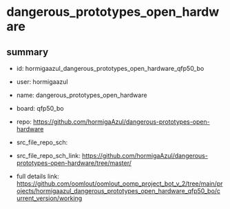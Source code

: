 # dangerous_prototypes_open_hardware
 
## summary 
* id: hormigaazul_dangerous_prototypes_open_hardware_qfp50_bo
* user: hormigaazul
* name: dangerous_prototypes_open_hardware
* board: qfp50_bo
* repo: https://github.com/hormigaAzul/dangerous-prototypes-open-hardware



* src_file_repo_sch: 
* src_file_repo_sch_link: https://github.com/hormigaAzul/dangerous-prototypes-open-hardware/tree/master/
* full details link: https://github.com/oomlout/oomlout_oomp_project_bot_v_2/tree/main/projects/hormigaazul_dangerous_prototypes_open_hardware_qfp50_bo/current_version/working  







